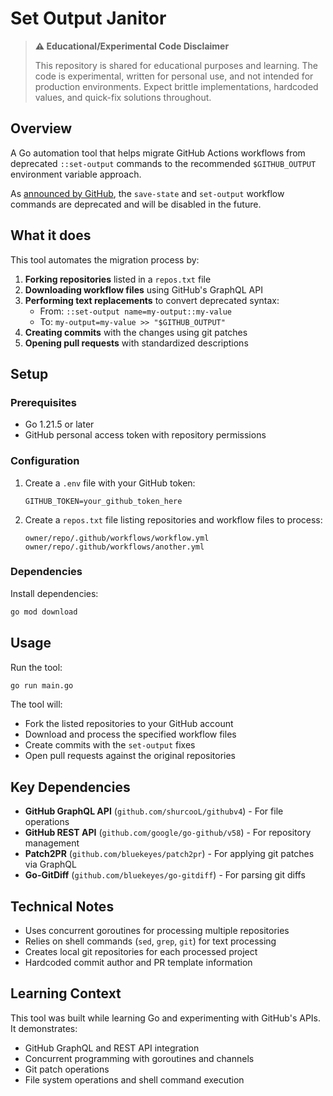 # Set Output Janitor

> **⚠️ Educational/Experimental Code Disclaimer**
> 
> This repository is shared for educational purposes and learning. The code is experimental, written for personal use, and not intended for production environments. Expect brittle implementations, hardcoded values, and quick-fix solutions throughout.

## Overview

A Go automation tool that helps migrate GitHub Actions workflows from deprecated `::set-output` commands to the recommended `$GITHUB_OUTPUT` environment variable approach.

As [announced by GitHub](https://github.blog/changelog/2022-10-11-github-actions-deprecating-save-state-and-set-output-commands/), the `save-state` and `set-output` workflow commands are deprecated and will be disabled in the future.

## What it does

This tool automates the migration process by:

1. **Forking repositories** listed in a `repos.txt` file
2. **Downloading workflow files** using GitHub's GraphQL API
3. **Performing text replacements** to convert deprecated syntax:
   - From: `::set-output name=my-output::my-value`
   - To: `my-output=my-value >> "$GITHUB_OUTPUT"`
4. **Creating commits** with the changes using git patches
5. **Opening pull requests** with standardized descriptions

## Setup

### Prerequisites

- Go 1.21.5 or later
- GitHub personal access token with repository permissions

### Configuration

1. Create a `.env` file with your GitHub token:
   ```
   GITHUB_TOKEN=your_github_token_here
   ```

2. Create a `repos.txt` file listing repositories and workflow files to process:
   ```
   owner/repo/.github/workflows/workflow.yml
   owner/repo/.github/workflows/another.yml
   ```

### Dependencies

Install dependencies:
```bash
go mod download
```

## Usage

Run the tool:
```bash
go run main.go
```

The tool will:
- Fork the listed repositories to your GitHub account
- Download and process the specified workflow files
- Create commits with the `set-output` fixes
- Open pull requests against the original repositories

## Key Dependencies

- **GitHub GraphQL API** (`github.com/shurcooL/githubv4`) - For file operations
- **GitHub REST API** (`github.com/google/go-github/v58`) - For repository management
- **Patch2PR** (`github.com/bluekeyes/patch2pr`) - For applying git patches via GraphQL
- **Go-GitDiff** (`github.com/bluekeyes/go-gitdiff`) - For parsing git diffs

## Technical Notes

- Uses concurrent goroutines for processing multiple repositories
- Relies on shell commands (`sed`, `grep`, `git`) for text processing
- Creates local git repositories for each processed project
- Hardcoded commit author and PR template information

## Learning Context

This tool was built while learning Go and experimenting with GitHub's APIs. It demonstrates:
- GitHub GraphQL and REST API integration
- Concurrent programming with goroutines and channels
- Git patch operations
- File system operations and shell command execution